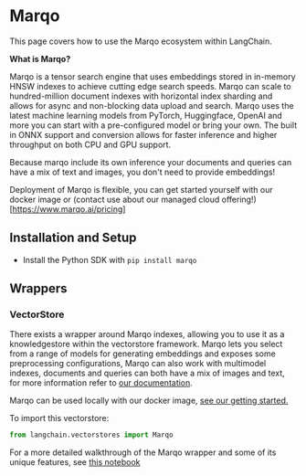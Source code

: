 # Marqo

This page covers how to use the Marqo ecosystem within LangChain.

**What is Marqo?**

Marqo is a tensor search engine that uses embeddings stored in in-memory HNSW indexes to achieve cutting edge search speeds. Marqo can scale to hundred-million document indexes with horizontal index sharding and allows for async and non-blocking data upload and search. Marqo uses the latest machine learning models from PyTorch, Huggingface, OpenAI and more you can start with a pre-configured model or bring your own. The built in ONNX support and conversion allows for faster inference and higher throughput on both CPU and GPU support.

Because marqo include its own inference your documents and queries can have a mix of text and images, you don't need to provide embeddings!

Deployment of Marqo is flexible, you can get started yourself with our docker image or (contact use about our managed cloud offering!)[https://www.marqo.ai/pricing]

## Installation and Setup
- Install the Python SDK with `pip install marqo`

## Wrappers

### VectorStore

There exists a wrapper around Marqo indexes, allowing you to use it as a knowledgestore within the vectorstore framework. Marqo lets you select from a range of models for generating embeddings and exposes some preprocessing configurations, Marqo can also work with multimodel indexes, documents and queries can both have a mix of images and text, for more information refer to [our documentation](https://docs.marqo.ai/latest/).

Marqo can be used locally with our docker image, [see our getting started.](https://docs.marqo.ai/latest/)

To import this vectorstore:
```python
from langchain.vectorstores import Marqo
```

For a more detailed walkthrough of the Marqo wrapper and some of its unique features, see [this notebook](../modules/indexes/vectorstores/examples/marqo.ipynb)
